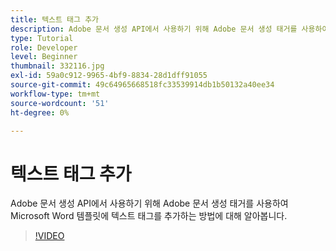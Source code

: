 ```yaml
---
title: 텍스트 태그 추가
description: Adobe 문서 생성 API에서 사용하기 위해 Adobe 문서 생성 태거를 사용하여 Microsoft Word 템플릿에 텍스트 태그를 추가하는 방법에 대해 알아봅니다
type: Tutorial
role: Developer
level: Beginner
thumbnail: 332116.jpg
exl-id: 59a0c912-9965-4bf9-8834-28d1dff91055
source-git-commit: 49c64965668518fc33539914db1b50132a40ee34
workflow-type: tm+mt
source-wordcount: '51'
ht-degree: 0%

---
```


# 텍스트 태그 추가

Adobe 문서 생성 API에서 사용하기 위해 Adobe 문서 생성 태거를 사용하여 Microsoft Word 템플릿에 텍스트 태그를 추가하는 방법에 대해 알아봅니다.

>[!VIDEO](https://video.tv.adobe.com/v/332116?hidetitle=true)
